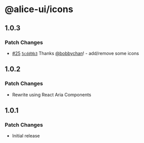 # @alice-ui/icons

## 1.0.3

### Patch Changes

- [#25](https://github.com/bobbychan/alice-ui/pull/25) [`5cdd9b3`](https://github.com/bobbychan/alice-ui/commit/5cdd9b3d3d099bb1a0e1dc22754996ba9c7f1d60) Thanks [@bobbychan](https://github.com/bobbychan)! - add/remove some icons

## 1.0.2

### Patch Changes

- Rewrite using React Aria Components

## 1.0.1

### Patch Changes

- Initial release
